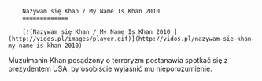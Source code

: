 
        Nazywam się Khan / My Name Is Khan 2010 
        =============
        
        [![Nazywam się Khan / My Name Is Khan 2010 ](http://vidos.pl/images/player.gif)](http://vidos.pl/nazywam-sie-khan-my-name-is-khan-2010)
        
        
 Muzułmanin Khan posądzony o terroryzm postanawia spotkać się z prezydentem USA, by osobiście wyjaśnić mu nieporozumienie.
    